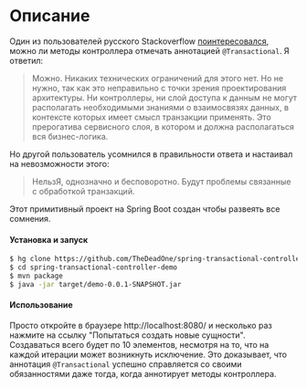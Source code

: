 # Описание

Один из пользователей русского Stackoverflow [поинтересовался](https://ru.stackoverflow.com/q/861086/204271), можно ли методы контроллера отмечать аннотацией `@Transactional`. Я ответил:

> Можно. Никаких технических ограничений для этого нет. Но не нужно, так как это неправильно с точки зрения
> проектирования архитектуры. Ни контроллеры, ни слой доступа к данным не могут располагать необходимыми знаниями
> о взаимосвязях данных, в контексте которых имеет смысл транзакции применять. Это прерогатива сервисного слоя, в
> котором и должна располагаться вся бизнес-логика.

Но другой пользователь усомнился в правильности ответа и настаивал на невозможности этого:

> НельзЯ, однозначно и бесповоротно. Будут проблемы связанные с обработкой транзакций.

Этот примитивный проект на Spring Boot создан чтобы развеять все сомнения.

#### Установка и запуск

```sh
$ hg clone https://github.com/TheDeadOne/spring-transactional-controller-demo.git
$ cd spring-transactional-controller-demo
$ mvn package
$ java -jar target/demo-0.0.1-SNAPSHOT.jar
```

#### Использование

Просто откройте в браузере http://localhost:8080/ и несколько раз нажмите на ссылку "Попытаться создать новые сущности". Создаваться всего будет по 10 элементов, несмотря на то, что на каждой итерации может возникнуть исключение. Это доказывает, что аннотация `@Transactional` успешно справляется со своими обязанностями даже тогда, когда аннотирует методы контроллера.
